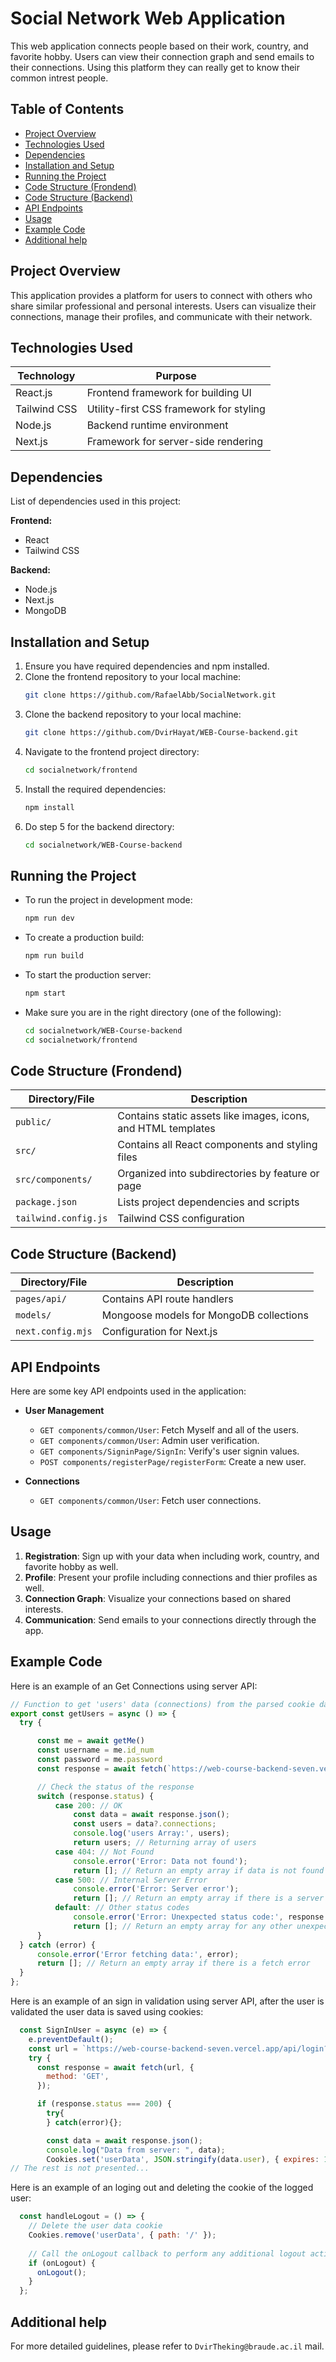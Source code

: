 
# Social Network Web Application

This web application connects people based on their work, country, and favorite hobby. Users can view their connection graph and send emails to their connections.
Using this platform they can really get to know their common intrest people.

## Table of Contents
- [Project Overview](#project-overview)
- [Technologies Used](#technologies-used)
- [Dependencies](#dependencies)
- [Installation and Setup](#installation-and-setup)
- [Running the Project](#running-the-project)
- [Code Structure (Frondend)](#code-structure-frondend)
- [Code Structure (Backend)](#code-structure-backend)
- [API Endpoints](#api-endpoints)
- [Usage](#usage)
- [Example Code](#example-code)
- [Additional help](#additional-help)

## Project Overview
This application provides a platform for users to connect with others who share similar professional and personal interests. Users can visualize their connections, manage their profiles, and communicate with their network.

## Technologies Used
| Technology   | Purpose                                    |
|--------------|--------------------------------------------|
| React.js     | Frontend framework for building UI         |
| Tailwind CSS | Utility-first CSS framework for styling    |
| Node.js      | Backend runtime environment                |
| Next.js      | Framework for server-side rendering        |

## Dependencies
List of dependencies used in this project:

**Frontend:**
- React
- Tailwind CSS

**Backend:**
- Node.js
- Next.js
- MongoDB

## Installation and Setup
1. Ensure you have required dependencies and npm installed.
2. Clone the frontend repository to your local machine:
   ```bash
   git clone https://github.com/RafaelAbb/SocialNetwork.git
   ```
3. Clone the backend repository to your local machine:
   ```bash
   git clone https://github.com/DvirHayat/WEB-Course-backend.git
   ```
4. Navigate to the frontend project directory:
   ```bash
   cd socialnetwork/frontend
   ```
5. Install the required dependencies:
   ```bash
   npm install
   ```
6. Do step 5 for the backend directory:
   ```bash
   cd socialnetwork/WEB-Course-backend
   ```  

## Running the Project
- To run the project in development mode:
  ```bash
  npm run dev
  ```
- To create a production build:
  ```bash
  npm run build
  ```
- To start the production server:
  ```bash
  npm start
  ```
- Make sure you are in the right directory (one of the following):
   ```bash
   cd socialnetwork/WEB-Course-backend
   cd socialnetwork/frontend
   ``` 

## Code Structure (Frondend)
| Directory/File                | Description                                                   |
|--------------------------------|---------------------------------------------------------------|
| `public/`                      | Contains static assets like images, icons, and HTML templates |
| `src/`                         | Contains all React components and styling files               |
| `src/components/`              | Organized into subdirectories by feature or page              |
| `package.json`                 | Lists project dependencies and scripts                        |
| `tailwind.config.js`           | Tailwind CSS configuration                                    |

## Code Structure (Backend)
| Directory/File               | Description                                                   |
|------------------------------|---------------------------------------------------------------|
| `pages/api/`                  | Contains API route handlers                                   |
| `models/`                     | Mongoose models for MongoDB collections                       |
| `next.config.mjs`             | Configuration for Next.js                                     |

## API Endpoints
Here are some key API endpoints used in the application:

- **User Management**
  - `GET components/common/User`: Fetch Myself and all of the users.
  - `GET components/common/User`: Admin user verification.
  - `GET components/SigninPage/SignIn`: Verify's user signin values.
  - `POST components/registerPage/registerForm`: Create a new user.

- **Connections**
  - `GET components/common/User`: Fetch user connections.

## Usage
1. **Registration**: Sign up with your data when including work, country, and favorite hobby as well.
2. **Profile**: Present your profile including connections and thier profiles as well.
3. **Connection Graph**: Visualize your connections based on shared interests.
4. **Communication**: Send emails to your connections directly through the app.


## Example Code

Here is an example of an Get Connections using server API: 
```javascript
// Function to get 'users' data (connections) from the parsed cookie data
export const getUsers = async () => {
  try {

      const me = await getMe()
      const username = me.id_num
      const password = me.password
      const response = await fetch(`https://web-course-backend-seven.vercel.app/api/login?id_num=${username}&password=${password}`);

      // Check the status of the response
      switch (response.status) {
          case 200: // OK
              const data = await response.json();
              const users = data?.connections;
              console.log('users Array:', users);
              return users; // Returning array of users
          case 404: // Not Found
              console.error('Error: Data not found');
              return []; // Return an empty array if data is not found
          case 500: // Internal Server Error
              console.error('Error: Server error');
              return []; // Return an empty array if there is a server error
          default: // Other status codes
              console.error('Error: Unexpected status code:', response.status);
              return []; // Return an empty array for any other unexpected status codes
      }
  } catch (error) {
      console.error('Error fetching data:', error);
      return []; // Return an empty array if there is a fetch error
  }
};
```
Here is an example of an sign in validation using server API, after the user is validated the user data is saved using cookies: 
```javascript
  const SignInUser = async (e) => {
    e.preventDefault();
    const url = `https://web-course-backend-seven.vercel.app/api/login?id_num=${username}&password=${password}`;
    try {
      const response = await fetch(url, {
        method: 'GET',
      });

      if (response.status === 200) {
        try{
        } catch(error){};

        const data = await response.json();
        console.log("Data from server: ", data);
        Cookies.set('userData', JSON.stringify(data.user), { expires: 1 / 24, path: '/' });
// The rest is not presented...
```
Here is an example of an loging out and deleting the cookie of the logged user: 
```javascript
  const handleLogout = () => {
    // Delete the user data cookie
    Cookies.remove('userData', { path: '/' });
    
    // Call the onLogout callback to perform any additional logout actions
    if (onLogout) {
      onLogout();
    }
  };
```

## Additional help
For more detailed guidelines, please refer to `DvirTheking@braude.ac.il` mail.

